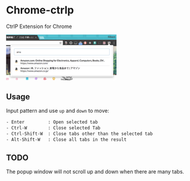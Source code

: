 # Chrome-ctrlp

CtrlP Extension for Chrome

<img src="images/scrshot.png" width="60%">

## Usage

Input pattern and use `up` and `down` to move:

    - Enter         : Open selected tab
    - Ctrl-W        : Close selected Tab
    - Ctrl-Shift-W  : Close tabs other than the selected tab
    - Alt-Shift-W   : Close all tabs in the result

## TODO

The popup window will not scroll up and down when there are many tabs.

